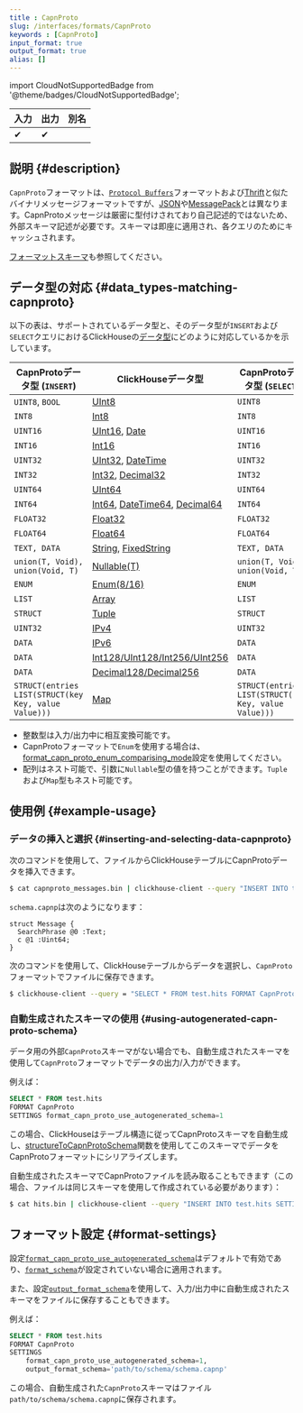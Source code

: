 ```yaml
---
title : CapnProto
slug: /interfaces/formats/CapnProto
keywords : [CapnProto]
input_format: true
output_format: true
alias: []
---
```

import CloudNotSupportedBadge from '@theme/badges/CloudNotSupportedBadge';

<CloudNotSupportedBadge/>

| 入力 | 出力 | 別名 |
|-------|--------|-------|
| ✔     | ✔      |       |

## 説明 {#description}

`CapnProto`フォーマットは、[`Protocol Buffers`](https://developers.google.com/protocol-buffers/)フォーマットおよび[Thrift](https://en.wikipedia.org/wiki/Apache_Thrift)と似たバイナリメッセージフォーマットですが、[JSON](./JSON/JSON.md)や[MessagePack](https://msgpack.org/)とは異なります。CapnProtoメッセージは厳密に型付けされており自己記述的ではないため、外部スキーマ記述が必要です。スキーマは即座に適用され、各クエリのためにキャッシュされます。

[フォーマットスキーマ](/interfaces/formats/#formatschema)も参照してください。

## データ型の対応 {#data_types-matching-capnproto}

以下の表は、サポートされているデータ型と、そのデータ型が`INSERT`および`SELECT`クエリにおけるClickHouseの[データ型](/sql-reference/data-types/index.md)にどのように対応しているかを示しています。

| CapnProtoデータ型 (`INSERT`)                       | ClickHouseデータ型                                                                                                                                                           | CapnProtoデータ型 (`SELECT`)                       |
|----------------------------------------------------|--------------------------------------------------------------------------------------------------------------------------------------------------------------------------|----------------------------------------------------|
| `UINT8`, `BOOL`                                    | [UInt8](/sql-reference/data-types/int-uint.md)                                                                                                                         | `UINT8`                                            |
| `INT8`                                             | [Int8](/sql-reference/data-types/int-uint.md)                                                                                                                          | `INT8`                                             |
| `UINT16`                                           | [UInt16](/sql-reference/data-types/int-uint.md), [Date](/sql-reference/data-types/date.md)                                                                     | `UINT16`                                           |
| `INT16`                                            | [Int16](/sql-reference/data-types/int-uint.md)                                                                                                                         | `INT16`                                            |
| `UINT32`                                           | [UInt32](/sql-reference/data-types/int-uint.md), [DateTime](/sql-reference/data-types/datetime.md)                                                             | `UINT32`                                           |
| `INT32`                                            | [Int32](/sql-reference/data-types/int-uint.md), [Decimal32](/sql-reference/data-types/decimal.md)                                                              | `INT32`                                            |
| `UINT64`                                           | [UInt64](/sql-reference/data-types/int-uint.md)                                                                                                                        | `UINT64`                                           |
| `INT64`                                            | [Int64](/sql-reference/data-types/int-uint.md), [DateTime64](/sql-reference/data-types/datetime.md), [Decimal64](/sql-reference/data-types/decimal.md) | `INT64`                                            |
| `FLOAT32`                                          | [Float32](/sql-reference/data-types/float.md)                                                                                                                          | `FLOAT32`                                          |
| `FLOAT64`                                          | [Float64](/sql-reference/data-types/float.md)                                                                                                                          | `FLOAT64`                                          |
| `TEXT, DATA`                                       | [String](/sql-reference/data-types/string.md), [FixedString](/sql-reference/data-types/fixedstring.md)                                                         | `TEXT, DATA`                                       |
| `union(T, Void), union(Void, T)`                   | [Nullable(T)](/sql-reference/data-types/date.md)                                                                                                                       | `union(T, Void), union(Void, T)`                   |
| `ENUM`                                             | [Enum(8/16)](/sql-reference/data-types/enum.md)                                                                                                                        | `ENUM`                                             |
| `LIST`                                             | [Array](/sql-reference/data-types/array.md)                                                                                                                            | `LIST`                                             |
| `STRUCT`                                           | [Tuple](/sql-reference/data-types/tuple.md)                                                                                                                            | `STRUCT`                                           |
| `UINT32`                                           | [IPv4](/sql-reference/data-types/ipv4.md)                                                                                                                              | `UINT32`                                           |
| `DATA`                                             | [IPv6](/sql-reference/data-types/ipv6.md)                                                                                                                              | `DATA`                                             |
| `DATA`                                             | [Int128/UInt128/Int256/UInt256](/sql-reference/data-types/int-uint.md)                                                                                                 | `DATA`                                             |
| `DATA`                                             | [Decimal128/Decimal256](/sql-reference/data-types/decimal.md)                                                                                                          | `DATA`                                             |
| `STRUCT(entries LIST(STRUCT(key Key, value Value)))` | [Map](/sql-reference/data-types/map.md)                                                                                                                                | `STRUCT(entries LIST(STRUCT(key Key, value Value)))` |

- 整数型は入力/出力中に相互変換可能です。
- CapnProtoフォーマットで`Enum`を使用する場合は、[format_capn_proto_enum_comparising_mode](/operations/settings/settings-formats.md/#format_capn_proto_enum_comparising_mode)設定を使用してください。
- 配列はネスト可能で、引数に`Nullable`型の値を持つことができます。`Tuple`および`Map`型もネスト可能です。

## 使用例 {#example-usage}

### データの挿入と選択 {#inserting-and-selecting-data-capnproto}

次のコマンドを使用して、ファイルからClickHouseテーブルにCapnProtoデータを挿入できます。

```bash
$ cat capnproto_messages.bin | clickhouse-client --query "INSERT INTO test.hits SETTINGS format_schema = 'schema:Message' FORMAT CapnProto"
```

`schema.capnp`は次のようになります：

```capnp
struct Message {
  SearchPhrase @0 :Text;
  c @1 :Uint64;
}
```

次のコマンドを使用して、ClickHouseテーブルからデータを選択し、`CapnProto`フォーマットでファイルに保存できます。

```bash
$ clickhouse-client --query = "SELECT * FROM test.hits FORMAT CapnProto SETTINGS format_schema = 'schema:Message'"
```

### 自動生成されたスキーマの使用 {#using-autogenerated-capn-proto-schema}

データ用の外部`CapnProto`スキーマがない場合でも、自動生成されたスキーマを使用して`CapnProto`フォーマットでデータの出力/入力ができます。

例えば：

```sql
SELECT * FROM test.hits 
FORMAT CapnProto 
SETTINGS format_capn_proto_use_autogenerated_schema=1
```

この場合、ClickHouseはテーブル構造に従ってCapnProtoスキーマを自動生成し、[structureToCapnProtoSchema](/sql-reference/functions/other-functions.md#structure_to_capn_proto_schema)関数を使用してこのスキーマでデータをCapnProtoフォーマットにシリアライズします。

自動生成されたスキーマでCapnProtoファイルを読み取ることもできます（この場合、ファイルは同じスキーマを使用して作成されている必要があります）：

```bash
$ cat hits.bin | clickhouse-client --query "INSERT INTO test.hits SETTINGS format_capn_proto_use_autogenerated_schema=1 FORMAT CapnProto"
```

## フォーマット設定 {#format-settings}

設定[`format_capn_proto_use_autogenerated_schema`](../../operations/settings/settings-formats.md/#format_capn_proto_use_autogenerated_schema)はデフォルトで有効であり、[`format_schema`](../../operations/settings/settings-formats.md/#formatschema-format-schema)が設定されていない場合に適用されます。

また、設定[`output_format_schema`](../../operations/settings/settings-formats.md/#outputformatschema-output-format-schema)を使用して、入力/出力中に自動生成されたスキーマをファイルに保存することもできます。

例えば：

```sql
SELECT * FROM test.hits 
FORMAT CapnProto 
SETTINGS 
    format_capn_proto_use_autogenerated_schema=1,
    output_format_schema='path/to/schema/schema.capnp'
```
この場合、自動生成された`CapnProto`スキーマはファイル`path/to/schema/schema.capnp`に保存されます。
